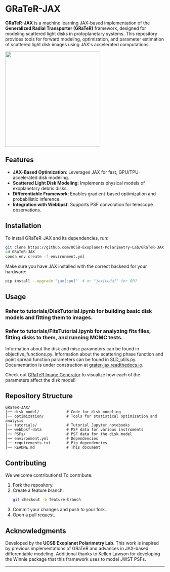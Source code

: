 # GRaTeR-JAX

**GRaTeR-JAX** is a machine learning JAX-based implementation of the **Generalized Radial Transporter (GRaTeR)** framework, designed for modeling scattered light disks in protoplanetary systems. This repository provides tools for forward modeling, optimization, and parameter estimation of scattered light disk images using JAX's accelerated computations.

<img src="https://github.com/user-attachments/assets/c10f45e8-5449-4891-b6a7-33954cf6d954" width="300">

## Features

- **JAX-Based Optimization**: Leverages JAX for fast, GPU/TPU-accelerated disk modeling.
- **Scattered Light Disk Modeling**: Implements physical models of exoplanetary debris disks.
- **Differentiable Framework**: Enables gradient-based optimization and probabilistic inference.
- **Integration with Webbpsf**: Supports PSF convolution for telescope observations.

## Installation

To install GRaTeR-JAX and its dependencies, run:

```sh
git clone https://github.com/UCSB-Exoplanet-Polarimetry-Lab/GRaTeR-JAX.git
cd GRaTeR-JAX
conda env create -f environment.yml
```

Make sure you have JAX installed with the correct backend for your hardware:

```sh
pip install --upgrade "jax[cpu]"  # or "jax[cuda]" for GPU
```

## Usage

### Refer to tutorials/DiskTutorial.ipynb for building basic disk models and fitting them to images.
### Refer to tutorials/FitsTutorial.ipynb for analyzing fits files, fitting disks to them, and running MCMC tests.

Information about the disk and misc parameters can be found in objective_functions.py. Information about the
scattering phase function and point spread function parameters can be found in SLD_utils.py. Documentation is 
under construction at [grater-jax.readthedocs.io](https://grater-jax.readthedocs.io/en/latest/).

Check out [GRaTeR Image Generator](https://scattered-light-disks.vercel.app) to visualize how each of the parameters affect the disk model!

## Repository Structure

```
GRaTeR-JAX/
│── disk_model/            # Code for disk modeling
│── optimization/          # Tools for statistical optimization and analysis
|── tutorials/             # Tutorial Jupyter notebooks
│── webbpsf-data           # PSF data for various instruments
│── PSFs/                  # PSF data for the disk model
│── environment.yml        # Dependencies
│── requirements.txt       # Pip dependencies
│── README.md              # This document
```

## Contributing

We welcome contributions! To contribute:

1. Fork the repository.
2. Create a feature branch:
   ```sh
   git checkout -b feature-branch
   ```
3. Commit your changes and push to your fork.
4. Open a pull request.

## Acknowledgments

Developed by the **UCSB Exoplanet Polarimetry Lab**. This work is inspired by previous implementations of GRaTeR and advances in JAX-based differentiable modeling. Additional thanks to Kellen Lawson for developing the Winnie package that this framework uses to model JWST PSFs.

---
